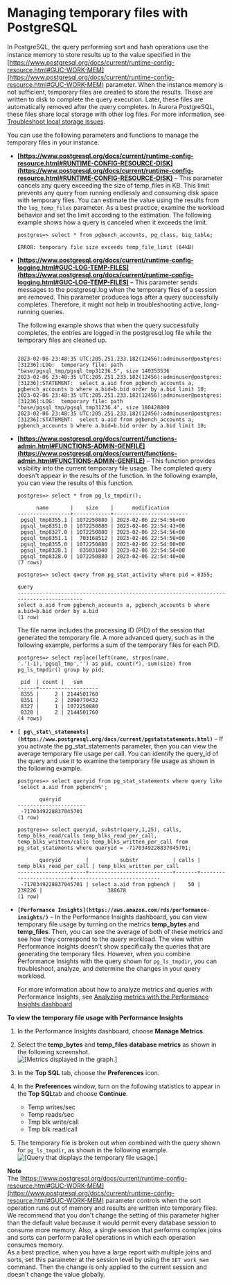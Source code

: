 # Managing temporary files with PostgreSQL<a name="PostgreSQL.ManagingTempFiles"></a>

In PostgreSQL, the query performing sort and hash operations use the instance memory to store results up to the value speciﬁed in the [https://www.postgresql.org/docs/current/runtime-config-resource.html#GUC-WORK-MEM](https://www.postgresql.org/docs/current/runtime-config-resource.html#GUC-WORK-MEM) parameter\. When the instance memory is not sufficient, temporary files are created to store the results\. These are written to disk to complete the query execution\. Later, these files are automatically removed after the query completes\. In Aurora PostgreSQL, these files share local storage with other log files\. For more information, see [ Troubleshoot local storage issues](https://docs.aws.amazon.com/premiumsupport/knowledge-center/postgresql-aurora-storage-issue.html)\.

You can use the following parameters and functions to manage the temporary files in your instance\.
+ **[https://www.postgresql.org/docs/current/runtime-config-resource.html#RUNTIME-CONFIG-RESOURCE-DISK](https://www.postgresql.org/docs/current/runtime-config-resource.html#RUNTIME-CONFIG-RESOURCE-DISK)** – This parameter cancels any query exceeding the size of temp\_files in KB\. This limit prevents any query from running endlessly and consuming disk space with temporary files\. You can estimate the value using the results from the `log_temp_files` parameter\. As a best practice, examine the workload behavior and set the limit according to the estimation\. The following example shows how a query is canceled when it exceeds the limit\.

  ```
  postgres=> select * from pgbench_accounts, pg_class, big_table;
  ```

  ```
  ERROR: temporary file size exceeds temp_file_limit (64kB)
  ```
+ **[https://www.postgresql.org/docs/current/runtime-config-logging.html#GUC-LOG-TEMP-FILES](https://www.postgresql.org/docs/current/runtime-config-logging.html#GUC-LOG-TEMP-FILES)** – This parameter sends messages to the postgresql\.log when the temporary files of a session are removed\. This parameter produces logs after a query successfully completes\. Therefore, it might not help in troubleshooting active, long\-running queries\. 

  The following example shows that when the query successfully completes, the entries are logged in the postgresql\.log file while the temporary files are cleaned up\.

  ```
                      
  2023-02-06 23:48:35 UTC:205.251.233.182(12456):adminuser@postgres:[31236]:LOG:  temporary file: path "base/pgsql_tmp/pgsql_tmp31236.5", size 140353536
  2023-02-06 23:48:35 UTC:205.251.233.182(12456):adminuser@postgres:[31236]:STATEMENT:  select a.aid from pgbench_accounts a, pgbench_accounts b where a.bid=b.bid order by a.bid limit 10;
  2023-02-06 23:48:35 UTC:205.251.233.182(12456):adminuser@postgres:[31236]:LOG:  temporary file: path "base/pgsql_tmp/pgsql_tmp31236.4", size 180428800
  2023-02-06 23:48:35 UTC:205.251.233.182(12456):adminuser@postgres:[31236]:STATEMENT:  select a.aid from pgbench_accounts a, pgbench_accounts b where a.bid=b.bid order by a.bid limit 10;
  ```
+ **[https://www.postgresql.org/docs/current/functions-admin.html#FUNCTIONS-ADMIN-GENFILE](https://www.postgresql.org/docs/current/functions-admin.html#FUNCTIONS-ADMIN-GENFILE)** – This function provides visibility into the current temporary file usage\. The completed query doesn't appear in the results of the function\. In the following example, you can view the results of this function\.

  ```
  postgres=> select * from pg_ls_tmpdir();
  ```

  ```
        name       |    size    |      modification
  -----------------+------------+------------------------
   pgsql_tmp8355.1 | 1072250880 | 2023-02-06 22:54:56+00
   pgsql_tmp8351.0 | 1072250880 | 2023-02-06 22:54:43+00
   pgsql_tmp8327.0 | 1072250880 | 2023-02-06 22:54:56+00
   pgsql_tmp8351.1 |  703168512 | 2023-02-06 22:54:56+00
   pgsql_tmp8355.0 | 1072250880 | 2023-02-06 22:54:00+00
   pgsql_tmp8328.1 |  835031040 | 2023-02-06 22:54:56+00
   pgsql_tmp8328.0 | 1072250880 | 2023-02-06 22:54:40+00
  (7 rows)
  ```

  ```
  postgres=> select query from pg_stat_activity where pid = 8355;
                  
  query
  ----------------------------------------------------------------------------------------
  select a.aid from pgbench_accounts a, pgbench_accounts b where a.bid=b.bid order by a.bid
  (1 row)
  ```

  The file name includes the processing ID \(PID\) of the session that generated the temporary file\. A more advanced query, such as in the following example, performs a sum of the temporary files for each PID\.

  ```
  postgres=> select replace(left(name, strpos(name, '.')-1),'pgsql_tmp','') as pid, count(*), sum(size) from pg_ls_tmpdir() group by pid;
  ```

  ```
   pid  | count |   sum
  ------+-------------------
   8355 |     2 | 2144501760
   8351 |     2 | 2090770432
   8327 |     1 | 1072250880
   8328 |     2 | 2144501760
  (4 rows)
  ```
+ **`[ pg\_stat\_statements](https://www.postgresql.org/docs/current/pgstatstatements.html)`** – If you activate the pg\_stat\_statements parameter, then you can view the average temporary file usage per call\. You can identify the query\_id of the query and use it to examine the temporary file usage as shown in the following example\.

  ```
  postgres=> select queryid from pg_stat_statements where query like 'select a.aid from pgbench%';
  ```

  ```
         queryid
  ----------------------
   -7170349228837045701
  (1 row)
  ```

  ```
  postgres=> select queryid, substr(query,1,25), calls, temp_blks_read/calls temp_blks_read_per_call, temp_blks_written/calls temp_blks_written_per_call from pg_stat_statements where queryid = -7170349228837045701;
  ```

  ```
         queryid        |          substr           | calls | temp_blks_read_per_call | temp_blks_written_per_call
  ----------------------+---------------------------+-------+-------------------------+----------------------------
   -7170349228837045701 | select a.aid from pgbench |    50 |                  239226 |                     388678
  (1 row)
  ```
+ **`[Performance Insights](https://aws.amazon.com/rds/performance-insights/)`** – In the Performance Insights dashboard, you can view temporary file usage by turning on the metrics **temp\_bytes** and **temp\_files**\. Then, you can see the average of both of these metrics and see how they correspond to the query workload\. The view within Performance Insights doesn't show specifically the queries that are generating the temporary files\. However, when you combine Performance Insights with the query shown for `pg_ls_tmpdir`, you can troubleshoot, analyze, and determine the changes in your query workload\. 

  For more information about how to analyze metrics and queries with Performance Insights, see [Analyzing metrics with the Performance Insights dashboard](USER_PerfInsights.UsingDashboard.md)

**To view the temporary file usage with Performance Insights**

  1. In the Performance Insights dashboard, choose **Manage Metrics**\.

  1. Select the **temp\_bytes** and **temp\_files** **database metrics** as shown in the following screenshot\.  
![\[Metrics displayed in the graph.\]](http://docs.aws.amazon.com/AmazonRDS/latest/AuroraUserGuide/images/rpg_mantempfiles_metrics.png)

  1. In the **Top SQL** tab, choose the **Preferences** icon\.

  1. In the **Preferences** window, turn on the following statistics to appear in the **Top SQL**tab and choose **Continue**\.
     + Temp writes/sec
     + Temp reads/sec
     + Tmp blk write/call
     + Tmp blk read/call

  1. The temporary file is broken out when combined with the query shown for `pg_ls_tmpdir`, as shown in the following example\.  
![\[Query that displays the temporary file usage.\]](http://docs.aws.amazon.com/AmazonRDS/latest/AuroraUserGuide/images/rpg_mantempfiles_query.png)

**Note**  
The [https://www.postgresql.org/docs/current/runtime-config-resource.html#GUC-WORK-MEM](https://www.postgresql.org/docs/current/runtime-config-resource.html#GUC-WORK-MEM) parameter controls when the sort operation runs out of memory and results are written into temporary files\. We recommend that you don't change the setting of this parameter higher than the default value because it would permit every database session to consume more memory\. Also, a single session that performs complex joins and sorts can perform parallel operations in which each operation consumes memory\.   
As a best practice, when you have a large report with multiple joins and sorts, set this parameter at the session level by using the `SET work_mem` command\. Then the change is only applied to the current session and doesn't change the value globally\.